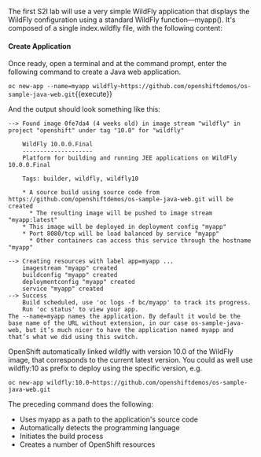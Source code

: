 The first S2I lab will use a very simple WildFly application that displays the WildFly configuration using a standard WildFly function—myapp(). It's composed of a single index.wildfly file, with the following content:

#### Create Application
Once ready, open a terminal and at the command prompt, enter the following command to create a Java web application.

`oc new-app --name=myapp wildfly~https://github.com/openshiftdemos/os-sample-java-web.git`{{execute}}

And the output should look something like this:

```
--> Found image 0fe7da4 (4 weeks old) in image stream "wildfly" in project "openshift" under tag "10.0" for "wildfly"

    WildFly 10.0.0.Final
    --------------------
    Platform for building and running JEE applications on WildFly 10.0.0.Final

    Tags: builder, wildfly, wildfly10

    * A source build using source code from https://github.com/openshiftdemos/os-sample-java-web.git will be created
      * The resulting image will be pushed to image stream "myapp:latest"
    * This image will be deployed in deployment config "myapp"
    * Port 8080/tcp will be load balanced by service "myapp"
      * Other containers can access this service through the hostname "myapp"

--> Creating resources with label app=myapp ...
    imagestream "myapp" created
    buildconfig "myapp" created
    deploymentconfig "myapp" created
    service "myapp" created
--> Success
    Build scheduled, use 'oc logs -f bc/myapp' to track its progress.
    Run 'oc status' to view your app.
The --name=myapp names the application. By default it would be the base name of the URL without extension, in our case os-sample-java-web, but it’s much nicer to have the application named myapp and that’s what we did using this switch.
```

OpenShift automatically linked wildfly with version 10.0 of the WildFly image, that corresponds to the current latest version. You could as well use wildfly:10 as prefix to deploy using the specific version, e.g.

```
oc new-app wildfly:10.0~https://github.com/openshiftdemos/os-sample-java-web.git
```

The preceding command does the following:

- Uses myapp as a path to the application's source code
- Automatically detects the programming language
- Initiates the build process
- Creates a number of OpenShift resources